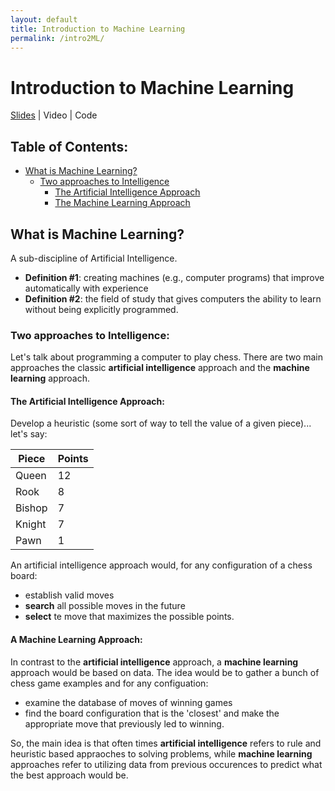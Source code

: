 ```yaml
---
layout: default
title: Introduction to Machine Learning
permalink: /intro2ML/
---
```


# Introduction to Machine Learning

[Slides](https://docs.google.com/presentation/d/1F5BRlNr6tW1SfAwn-zhKSfE5s-Y1r1Olx50ZYldFa8Y/edit?usp=sharing) \| Video \| Code

## Table of Contents:
- [What is Machine Learning?](##What-is-Machine-Learning) <br>
  - [Two approaches to Intelligence](###Two-approaches-to-Intelligence)<br>
    - [The Artificial Intelligence Approach](####The-Artificial-Intelligence-Approach) <br>
    - [The Machine Learning Approach](####The-Machine-Learning-Approach) <br>

## What is Machine Learning?

A sub-discipline of Artificial Intelligence.
- **Definition \#1**: creating machines (e.g., computer programs) that improve automatically with experience
- **Definition \#2**: the field of study that gives computers the ability to learn without being explicitly programmed.

### Two approaches to Intelligence:
Let's talk about programming a computer to play chess. There are two main approaches the classic **artificial intelligence** 
approach and the **machine learning** approach. 

#### The Artificial Intelligence Approach:
Develop a heuristic (some sort of way to tell the value of a given piece)... let's say:


| Piece  | Points |
|--------|--------|
| Queen  | 12     |
| Rook   | 8      |
| Bishop | 7      |
| Knight | 7      |
| Pawn   | 1      |

An artificial intelligence approach would, for any configuration of a chess board:
- establish valid moves
- **search** all possible moves in the future
- **select** te move that maximizes the possible points. 

#### A Machine Learning Approach:
In contrast to the **artificial intelligence** approach, a **machine learning** approach would be based on data. The idea would be to 
gather a bunch of chess game examples and for any configuation:
- examine the database of moves of winning games
- find the board configuration that is the 'closest' and make the appropriate move that previously led to winning. 

So, the main idea is that often times **artificial intelligence** refers to rule and heuristic based appraoches to solving problems, while
**machine learning** approaches refer to utilizing data from previous occurences to predict what the best approach would be. 
